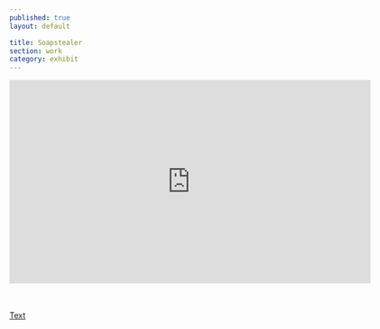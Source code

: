 ```yaml
---
published: true
layout: default

title: Soapstealer
section: work
category: exhibit
---
```


<iframe src="https://player.vimeo.com/video/167189668" width="640" height="360" frameborder="0" webkitallowfullscreen mozallowfullscreen allowfullscreen></iframe>

<br><br>
<a href="/soapstealer">Text</a>
